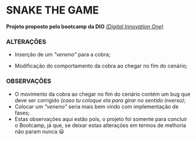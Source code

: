 # SNAKE THE GAME

**Projeto proposto pelo bootcamp da DIO** *[(Digital Innovation One)](https://github.com/leotatu/DIO)*

### ALTERAÇÕES

- Inserção de um *"veneno"* para a cobra;

- Modificação do comportamento da cobra ao chegar no fim do cenário;

  

### OBSERVAÇÕES

- O movimento da cobra ao chegar no fim do cenário contém um bug que deve ser corrigido *(caso tu coloque ela para girar no sentido inverso)*;
- Colocar um *"veneno"* seria mais bem vindo com implementação de fases;
- Estas observações aqui estão pois, o projeto foi somente para concluir o Bootcamp, já que, se deixar estas alterações em termos de melhoria não param nunca :smiley:
